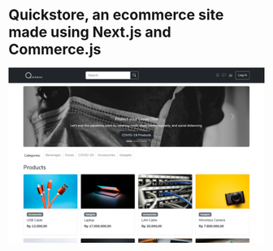 # Quickstore, an ecommerce site made using Next.js and Commerce.js
![Screenshot](./public/assets/readme/Screenshot.png)